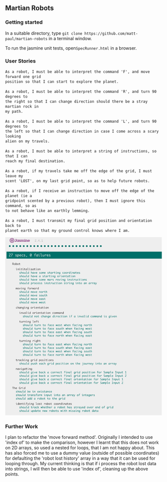 ## Martian Robots

### Getting started
In a suitable directory, type ```git clone https://github.com/matt-paul/martian-robots``` in a terminal window.

To run the jasmine unit tests, open```SpecRunner.html``` in a browser.

### User Stories
```
As a robot, I must be able to interpret the command 'F', and move forward one grid
position so that I can start to explore the planet.

As a robot, I must be able to interpret the command 'R', and turn 90 degrees to
the right so that I can change direction should there be a stray martian rock in
my path.

As a robot, I must be able to interpret the command 'L', and turn 90 degrees to
the left so that I can change direction in case I come across a scary looking
alien on my travels.

As a robot, I must be able to interpret a string of instructions, so that I can
reach my final destination.

As a robot, if my travels take me off the edge of the grid, I must leave my
scent 'LOST', on my last grid point, so as to help future robots.

As a robot, if I receive an instruction to move off the edge of the planet (ie a
gridpoint scented by a previous robot), then I must ignore this command, so as
to not behave like an earthly lemming.

As a robot, I must transmit my final grid position and orientation back to
planet earth so that my ground control knows where I am.
```

![Jasmine Tests](/images/Jasmine-tests.png)

### Further Work
I plan to refactor the 'move forward method'. Originally I intended to use
'index of' to make the comparison, however I learnt that this does not work on
2D arrays, so used a nested for loops, that I am not happy about.  This has
also forced me to use a dummy value (outside of possible coordinates) for
defaulting the 'robot lost history' array in a way that it can be used for
looping through.  My current thinking is that if i process the robot lost data
into strings, I will then be able to use 'index of', cleaning up the above
points.
